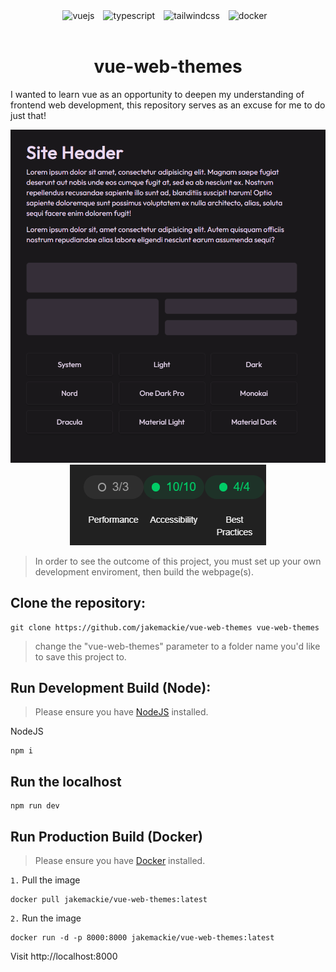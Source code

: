 <!-- Docker -->
<div align="center">
    <!-- Vue -->
    <img alt="vuejs" width="30px" style="padding-right:10px;" src="https://cdn.jsdelivr.net/gh/devicons/devicon@latest/icons/vuejs/vuejs-original.svg" />
    <!-- Typescript -->
    <img alt="typescript" width="30px" style="padding-right:10px;" src="https://cdn.jsdelivr.net/gh/devicons/devicon@latest/icons/typescript/typescript-original.svg" />
    <!-- Tailwindcss -->
    <img alt="tailwindcss" width="30px" style="padding-right:10px;" src="https://cdn.jsdelivr.net/gh/devicons/devicon@latest/icons/tailwindcss/tailwindcss-original.svg" />
    <!-- Docker -->
    <img alt="docker" width="30px" style="padding-right:10px;" src="https://cdn.jsdelivr.net/gh/devicons/devicon@latest/icons/docker/docker-plain.svg" />
</div>

<br />

<h1 align="center">
vue-web-themes
</h1>

I wanted to learn vue as an opportunity to deepen my understanding of frontend web development, this repository serves as an excuse for me to do just that!
<br/>

<div align="center">
    <img src="./src/assets/demo.png" style="margin: auto">
</div>

<div align="center">
    <img src="./src/assets/lighthouse.png" style="margin: auto">
</div>

> In order to see the outcome of this project, you must set up your own development enviroment, then build the webpage(s).

## **Clone the repository:**

```shell
git clone https://github.com/jakemackie/vue-web-themes vue-web-themes
```

> change the "vue-web-themes" parameter to a folder name you'd like to save this project to.

## **Run Development Build (Node):**

> Please ensure you have [NodeJS](https://nodejs.org/en) installed.

NodeJS

```shell
npm i
```

## **Run the localhost**

```shell
npm run dev
```

## **Run Production Build (Docker)**

> Please ensure you have [Docker](https://www.docker.com/) installed.

`1.` Pull the image

```shell
docker pull jakemackie/vue-web-themes:latest
```

`2.` Run the image

```shell
docker run -d -p 8000:8000 jakemackie/vue-web-themes:latest
```

Visit http://localhost:8000
